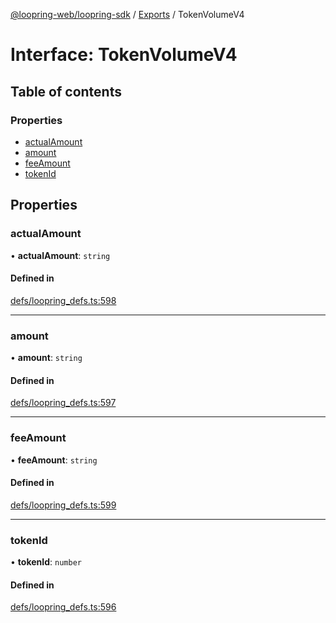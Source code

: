 [@loopring-web/loopring-sdk](../README.md) / [Exports](../modules.md) / TokenVolumeV4

# Interface: TokenVolumeV4

## Table of contents

### Properties

- [actualAmount](TokenVolumeV4.md#actualamount)
- [amount](TokenVolumeV4.md#amount)
- [feeAmount](TokenVolumeV4.md#feeamount)
- [tokenId](TokenVolumeV4.md#tokenid)

## Properties

### actualAmount

• **actualAmount**: `string`

#### Defined in

[defs/loopring_defs.ts:598](https://github.com/Loopring/loopring_sdk/blob/6d0be7c/src/defs/loopring_defs.ts#L598)

___

### amount

• **amount**: `string`

#### Defined in

[defs/loopring_defs.ts:597](https://github.com/Loopring/loopring_sdk/blob/6d0be7c/src/defs/loopring_defs.ts#L597)

___

### feeAmount

• **feeAmount**: `string`

#### Defined in

[defs/loopring_defs.ts:599](https://github.com/Loopring/loopring_sdk/blob/6d0be7c/src/defs/loopring_defs.ts#L599)

___

### tokenId

• **tokenId**: `number`

#### Defined in

[defs/loopring_defs.ts:596](https://github.com/Loopring/loopring_sdk/blob/6d0be7c/src/defs/loopring_defs.ts#L596)
